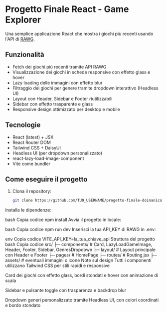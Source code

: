 # Progetto Finale React - Game Explorer

Una semplice applicazione React che mostra i giochi più recenti usando l'API di [RAWG](https://rawg.io/).

## Funzionalità
- Fetch dei giochi più recenti tramite API RAWG
- Visualizzazione dei giochi in schede responsive con effetto glass e hover
- Lazy loading delle immagini con effetto blur
- Filtraggio dei giochi per genere tramite dropdown interattivo (Headless UI)
- Layout con Header, Sidebar e Footer riutilizzabili
- Sidebar con effetto trasparente e glass
- Responsive design ottimizzato per desktop e mobile

## Tecnologie
- React (latest) + JSX
- React Router DOM
- Tailwind CSS + DaisyUI
- Headless UI (per dropdown personalizzato)
- react-lazy-load-image-component
- Vite come bundler

## Come eseguire il progetto
1. Clona il repository:
   ```bash
   git clone https://github.com/TUO_USERNAME/progetto-finale-doinanicolau.git
Installa le dipendenze:

bash
Copia codice
npm install
Avvia il progetto in locale:

bash
Copia codice
npm run dev
Inserisci la tua API_KEY di RAWG in .env:

env
Copia codice
VITE_API_KEY=la_tua_chiave_api
Struttura del progetto
bash
Copia codice
src/
├─ components/     # Card, LazyLoadGameImage, Header, Footer, Sidebar, GenresDropdown
├─ layout/         # Layout principale con Header e Footer
├─ pages/          # HomePage
├─ routes/         # Routing.jsx
├─ assets/         # eventuali immagini o icone
Note sul design
Tutti i componenti utilizzano Tailwind CSS per stili rapidi e responsive

Card dei giochi con effetto glass, bordi stondati e hover con animazione di scala

Sidebar e pulsante toggle con trasparenza e backdrop blur

Dropdown generi personalizzato tramite Headless UI, con colori coordinati e bordo stondato










